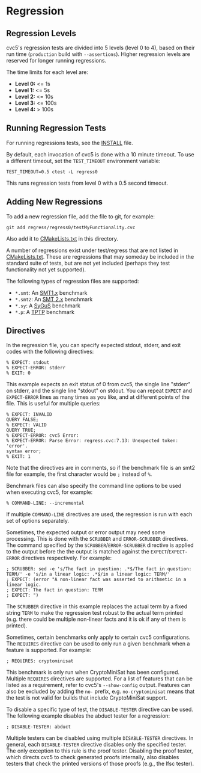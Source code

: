 # Regression

## Regression Levels

cvc5's regression tests are divided into 5 levels (level 0 to 4), based on
their run time (`production` build with `--assertions`).
Higher regression levels are reserved for longer running regressions.

The time limits for each level are:

* **Level 0:** <= 1s
* **Level 1:** <= 5s
* **Level 2:** <= 10s
* **Level 3:** <= 100s
* **Level 4:** > 100s

## Running Regression Tests

For running regressions tests, see the
[INSTALL](https://github.com/cvc5/cvc5/blob/main/INSTALL.rst#testing-cvc5)
file.

By default, each invocation of cvc5 is done with a 10 minute timeout. To use a
different timeout, set the `TEST_TIMEOUT` environment variable:

```
TEST_TIMEOUT=0.5 ctest -L regress0
```

This runs regression tests from level 0 with a 0.5 second timeout.

## Adding New Regressions

To add a new regression file, add the file to git, for example:

```
git add regress/regress0/testMyFunctionality.cvc
```

Also add it to [CMakeLists.txt](CMakeLists.txt) in this directory.

A number of regressions exist under test/regress that are not listed in
[CMakeLists.txt](CMakeLists.txt). These are regressions that may someday be
included in the standard suite of tests, but are not yet included (perhaps they
test functionality not yet supported).

The following types of regression files are supported:

- `*.smt`: An [SMT1.x](http://smtlib.cs.uiowa.edu/papers/format-v1.2-r06.08.30.pdf) benchmark
- `*.smt2`: An [SMT 2.x](http://smtlib.cs.uiowa.edu/papers/smt-lib-reference-v2.6-r2017-07-18.pdf) benchmark
- `*.sy`: A [SyGuS](http://sygus.seas.upenn.edu/files/SyGuS-IF.pdf) benchmark
- `*.p`: A [TPTP](http://www.cs.miami.edu/~tptp/TPTP/SyntaxBNF.html) benchmark

## Directives

In the regression file, you can specify expected stdout, stderr, and exit codes
with the following directives:

```
% EXPECT: stdout
% EXPECT-ERROR: stderr
% EXIT: 0
```

This example expects an exit status of 0 from cvc5, the single line "stderr" on
stderr, and the single line "stdout" on stdout. You can repeat `EXPECT` and
`EXPECT-ERROR` lines as many times as you like, and at different points of the
file.  This is useful for multiple queries:

```
% EXPECT: INVALID
QUERY FALSE;
% EXPECT: VALID
QUERY TRUE;
% EXPECT-ERROR: cvc5 Error:
% EXPECT-ERROR: Parse Error: regress.cvc:7.13: Unexpected token: 'error'.
syntax error;
% EXIT: 1
```

Note that the directives are in comments, so if the benchmark file is an smt2
file for example, the first character would be `;` instead of `%`.

Benchmark files can also specify the command line options to be used when
executing cvc5, for example:

```
% COMMAND-LINE: --incremental
```

If multiple `COMMAND-LINE` directives are used, the regression is run with each
set of options separately.

Sometimes, the expected output or error output may need some processing. This
is done with the `SCRUBBER` and `ERROR-SCRUBBER` directives. The command
specified by the `SCRUBBER`/`ERROR-SCRUBBER` directive is applied to the output
before the the output is matched against the `EXPECT`/`EXPECT-ERROR` directives
respectively. For example:

```
; SCRUBBER: sed -e 's/The fact in question: .*$/The fact in question: TERM/' -e 's/in a linear logic: .*$/in a linear logic: TERM/'
; EXPECT: (error "A non-linear fact was asserted to arithmetic in a linear logic.
; EXPECT: The fact in question: TERM
; EXPECT: ")
```

The `SCRUBBER` directive in this example replaces the actual term by a fixed
string `TERM` to make the regression test robust to the actual term printed
(e.g. there could be multiple non-linear facts and it is ok if any of them is
printed).

Sometimes, certain benchmarks only apply to certain cvc5
configurations. The `REQUIRES` directive can be used to only run
a given benchmark when a feature is supported. For example:

```
; REQUIRES: cryptominisat
```

This benchmark is only run when CryptoMiniSat has been configured.  Multiple
`REQUIRES` directives are supported. For a list of features that can be listed
as a requirement, refer to cvc5's `--show-config` output. Features can also be
excluded by adding the `no-` prefix, e.g. `no-cryptominisat` means that the
test is not valid for builds that include CryptoMiniSat support.

To disable a specific type of test, the `DISABLE-TESTER` directive can be used.
The following example disables the abduct tester for a regression:

```
; DISABLE-TESTER: abduct
```

Multiple testers can be disabled using multiple `DISABLE-TESTER` directives. In
general, each `DISABLE-TESTER` directive disables only the specified tester. The
only exception to this rule is the proof tester. Disabling the proof tester,
which directs cvc5 to check generated proofs internally, also disables testers
that check the printed versions of those proofs (e.g., the lfsc tester).

